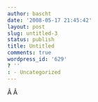 ```yaml
---
author: bascht
date: '2008-05-17 21:45:42'
layout: post
slug: untitled-3
status: publish
title: Untitled
comments: true
wordpress_id: '629'
? ''
: - Uncategorized
---
```


Â Â


